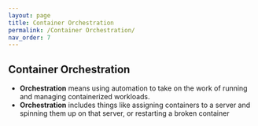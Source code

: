 ```yaml
---
layout: page
title: Container Orchestration
permalink: /Container Orchestration/
nav_order: 7
---
```


## Container Orchestration

- **Orchestration** means using automation to take on the work of running and managing containerized workloads.
- **Orchestration** includes things like assigning containers to a server and spinning them up on that server, or restarting a broken container
